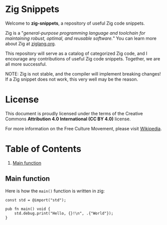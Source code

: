 # Zig Snippets

Welcome to **zig-snippets**, a repository of useful Zig code snippets.

Zig is a "_general-purpose programming language and toolchain for maintaining robust, optimal, and reusable software._"
You can learn more about Zig at [ziglang.org](https://ziglang.org).

This repository will serve as a catalog of categorized Zig code, and I encourage any contributions of useful Zig code snippets. Together, we are all more successful.

NOTE: Zig is not stable, and the compiler will implement breaking changes! If a Zig snippet does not work, this very well may be the reason.

# License

This document is proudly licensed under the terms of the Creative Commons **Attribution 4.0 International (CC BY 4.0)** license.

For more information on the Free Culture Movement, please visit [Wikipedia](https://en.wikipedia.org/wiki/Free-culture_movement).

# Table of Contents

1. [Main function](#main-function)

## Main function

Here is how the `main()` function is written in zig:
```zig
const std = @import("std");

pub fn main() void {
    std.debug.print("Hello, {}!\n", .{"World"});
}
```
